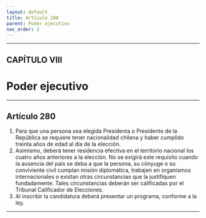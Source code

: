 ```yaml
---
layout: default
title: Artículo 280
parent: Poder ejecutivo
nav_order: 2
---
```


---

## CAPÍTULO VIII
# Poder ejecutivo

---

## Artículo 280

1. Para que una persona sea elegida Presidenta o Presidente de la República se requiere tener nacionalidad chilena y haber cumplido treinta años de edad al día de la elección.
2. Asimismo, deberá tener residencia efectiva en el territorio nacional los cuatro años anteriores a la elección. No se exigirá este requisito cuando la ausencia del país se deba a que la persona, su cónyuge o su conviviente civil cumplan misión diplomática, trabajen en organismos internacionales o existan otras circunstancias que la justifiquen fundadamente. Tales circunstancias deberán ser calificadas por el Tribunal Calificador de Elecciones.
3. Al inscribir la candidatura deberá presentar un programa, conforme a la ley.

---
